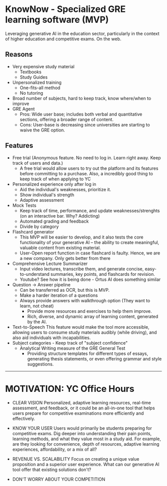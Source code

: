 # KnowNow - Specialized GRE learning software (MVP)
Leveraging generative AI in the education sector, particularly in the context of higher education and competitive exams. On the web.

## Reasons
- Very expensive study material
    - Textbooks
    - Study Guides
- Unpersonalized training
    - One-fits-all method
    - No tutoring 
- Broad number of subjects, hard to keep track, know where/when to improve
- GRE Agent
    - Pros: Wide user base; includes both verbal and quantitative sections, offering a broader range of content.
    - Cons: User-base is decreasing since universities are starting to waive the GRE option.
      
## Features
- Free trial (Anonymous feature. No need to log in. Learn right away. Keep track of users and data.)
    - A free trial would allow users to try out the platform and its features before committing to a purchase. Also, a incredibly good thing to keep track of when applying to YC
- Personalized experience only after log in
    - Aid the individual's weaknesses, prioritize it.
    - Show individual's strength
    - Adaptive assessment
- Mock Tests
    - Keep track of time, performance, and update weaknesses/strenghts (on an interactive bar. Why? Addicting)
    - Automated grading and feedback
    - Divide by category
- Flashcard generator
    - This MVP will be easier to develop, and it also tests the core functionality of your generative AI – the ability to create meaningful, valuable content from existing material.
    - User-Open report function in case flashcard is faulty. Hence, we are a new company. Only gets better from there
- Comprehensive Lecture Summarizer
    - Input video lectures, transcribe them, and generate concise, easy-to-understand summaries, key points, and flashcards for revision.
    - Youtube? See how it is being done - Ortus AI does something similar
- Question -> Answer pipeline
    - Can be transferred as OCR, but this is MVP.
    - Make a harder iteration of a questions
    - Always provide answers with walkthrough option (They want to learn, not cheat)
        - Provide more resources and exercises to help them improve.
        - Rich, diverse, and dynamic array of learning content, generated by the AI.
- Text-to-Speech
    This feature would make the tool more accessible, allowing users to consume study materials audibly (while driving), and also aid individuals with incapabilities.
- Subject categories - Keep track of "subject confidence"
    -  Analytical Writing measure of the GRE General Test
        - Providing structure templates for different types of essays, generating thesis statements, or even offering grammar and style suggestions.
  
----------------------

# MOTIVATION: YC Office Hours 
- CLEAR VISION
    Personalized, adaptive learning resources, real-time assessment, and feedback, or it could be an all-in-one tool that helps users prepare for competitive examinations more efficiently and effectively.

- KNOW YOUR USER
    Users would primarily be students preparing for competitive exams. Dig deeper into understanding their pain points, learning methods, and what they value most in a study aid. For example, are they looking for convenience, depth of resources, adaptive learning experiences, affordability, or a mix of all?

- REVENUE VS. SCALABILITY
    Focus on creating a unique value proposition and a superior user experience. What can our generative AI tool offer that existing solutions don't?
    
- DON'T WORRY ABOUT YOUR COMPETITION
